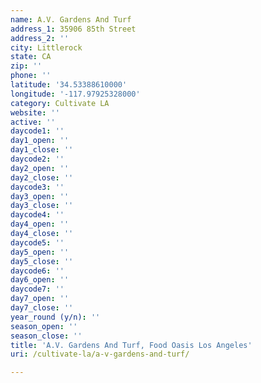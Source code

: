 ```yaml
---
name: A.V. Gardens And Turf
address_1: 35906 85th Street
address_2: ''
city: Littlerock
state: CA
zip: ''
phone: ''
latitude: '34.53388610000'
longitude: '-117.97925328000'
category: Cultivate LA
website: ''
active: ''
daycode1: ''
day1_open: ''
day1_close: ''
daycode2: ''
day2_open: ''
day2_close: ''
daycode3: ''
day3_open: ''
day3_close: ''
daycode4: ''
day4_open: ''
day4_close: ''
daycode5: ''
day5_open: ''
day5_close: ''
daycode6: ''
day6_open: ''
daycode7: ''
day7_open: ''
day7_close: ''
year_round (y/n): ''
season_open: ''
season_close: ''
title: 'A.V. Gardens And Turf, Food Oasis Los Angeles'
uri: /cultivate-la/a-v-gardens-and-turf/

---
```

